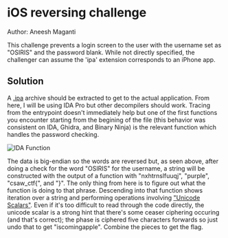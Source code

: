 # iOS reversing challenge

Author: Aneesh Maganti

This challenge prevents a login screen to the user with the username set as "OSIRIS" and the password blank. While not directly specified, the challenger can assume the 'ipa' extension corresponds to an iPhone app.

## Solution

A [.ipa](https://en.wikipedia.org/wiki/.ipa) archive should be extracted to get to the actual application. From here, I will be using IDA Pro but other decompilers should work. Tracing from the entrypoint doesn't immediately help but one of the first functions you encounter starting from the begining of the file (this behavior was consistent on IDA, Ghidra, and Binary Ninja) is the relevant function which handles the password checking. 

![IDA Function](https://github.com/user-attachments/assets/68b2a8c5-0b80-4298-8815-3e0bb67dacc2)

The data is big-endian so the words are reversed but, as seen above, after doing a check for the word "OSIRIS" for the username, a string will be constructed with the output of a function with "nxhtrnslfuuqj", "purple", "csaw_ctf{", and "}". The only thing from here is to figure out what the function is doing to that phrase. Descending into that function shows iteration over a string and performing operations involving ["Unicode Scalars"](https://developer.apple.com/documentation/swift/unicode/scalar). Even if it's too difficult to read through the code directly, the unicode scalar is a strong hint that there's some ceaser ciphering occuring (and that's correct); the phase is ciphered five characters forwards so just undo that to get "iscomingapple". Combine the pieces to get the flag.
